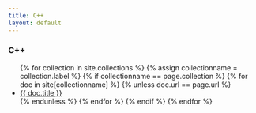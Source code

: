 ```yaml
---
title: C++
layout: default
---
```


### C++

<ul> 
  {% for collection in site.collections %}
    {% assign collectionname = collection.label %}
	{% if collectionname == page.collection %}
		{% for doc in site[collectionname] %}
			{% unless doc.url == page.url %}
				<li><a href="{{ doc.url }}">{{ doc.title }}</a></li>
			{% endunless %}
		{% endfor %}		  
    {% endif %}
  {% endfor %}
</ul>